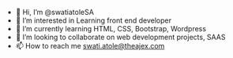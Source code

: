 - 👋 Hi, I’m @swatiatoleSA
- 👀 I’m interested in Learning front end developer
- 🌱 I’m currently learning  HTML, CSS, Bootstrap, Wordpress 
- 💞️ I’m looking to collaborate on web development projects, SAAS
- 📫 How to reach me swati.atole@theajex.com

<!---
swatiatoleSA/swatiatoleSA is a ✨ special ✨ repository because its `README.md` (this file) appears on your GitHub profile.
You can click the Preview link to take a look at your changes.
--->
